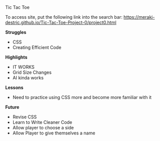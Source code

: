 Tic Tac Toe

To access site, put the following link into the search bar:
https://meraki-destric.github.io/Tic-Tac-Toe-Project-0/project0.html

<b>Struggles</b>
<ul>
  <li> CSS </li>
  <li> Creating Efficient Code</li>
</ul>

<b>Highlights</b>

<ul>
  <li> IT WORKS </li>
  <li> Grid Size Changes </li>
  <li> AI kinda works </li>
</ul>

<b>Lessons</b>

<ul>
  <li> Need to practice using CSS more and become more familiar with it </li>
</ul>

<b>Future</b>

<ul>
  <li> Revise CSS </li>
  <li> Learn to Write Cleaner Code </li>
  <li> Allow player to choose a side </li>
  <li> Allow Player to give themselves a name </li>
</ul>

